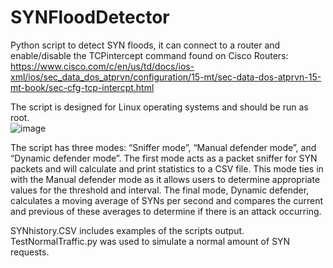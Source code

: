 # SYNFloodDetector

Python script to detect SYN floods, it can connect to a router and enable/disable the TCPintercept command found on Cisco Routers:   
https://www.cisco.com/c/en/us/td/docs/ios-xml/ios/sec_data_dos_atprvn/configuration/15-mt/sec-data-dos-atprvn-15-mt-book/sec-cfg-tcp-intercpt.html

The script is designed for Linux operating systems and should be run as root.  
![image](https://user-images.githubusercontent.com/131812058/234381308-f5885015-839d-4aeb-bbc8-7da50862e12f.png)

The script has three modes: “Sniffer mode”, “Manual defender mode”, and “Dynamic defender mode”. The first mode acts as a packet sniffer for SYN packets and will calculate and print statistics to a CSV file.
This mode ties in with the Manual defender mode as it allows users to determine appropriate values for the threshold and interval. The final mode, Dynamic defender, calculates a moving average of SYNs per second and compares the current and previous of these averages to determine if there is an attack occurring.

SYNhistory.CSV includes examples of the scripts output.  
TestNormalTraffic.py was used to simulate a normal amount of SYN requests.
